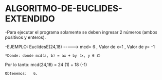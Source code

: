 # ALGORITMO-DE-EUCLIDES-EXTENDIDO
-Para ejecutar el programa solamente se deben ingresar 2 números (ambos positivos y enteros).

-EJEMPLO: 
    EuclidesE(24,18) -----> mcd= 6 , Valor de x=1 , Valor de y= -1
    
    *Donde: donde mcd(a, b) = ax + by (x, y ∈ Z)
   
   Por lo tanto:
                mcd(24,18) = 24 (1) + 18 (-1)   
    
    Obtenemos:   6.
